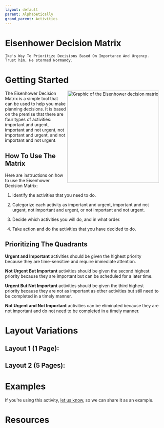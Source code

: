 ```yaml
---
layout: default
parent: Alphabetically
grand_parent: Activities
---
```


# Eisenhower Decision Matrix
`Ike's Way To Prioritize Decisions Based On Importance And Urgency. Trust him. He stormed Normandy.`
# Getting Started

<img src="https://upload.wikimedia.org/wikipedia/commons/3/33/7_habits_decision-making_matrix.png" alt="Graphic of the Eisenhower decision matrix" width="300" align="right">

The Eisenhower Decision Matrix is a simple tool that can be used to help you make planning decisions. It is based on the premise that there are four types of activities: important and urgent, important and not urgent, not important and urgent, and not important and not urgent.

## How To Use The Matrix
Here are instructions on how to use the Eisenhower Decision Matrix:

1. Identify the activities that you need to do.

2. Categorize each activity as important and urgent, important and not urgent, not important and urgent, or not important and not urgent.

3. Decide which activities you will do, and in what order.

4. Take action and do the activities that you have decided to do.

## Prioritizing The Quadrants

**Urgent and Important** activities should be given the highest priority because they are time-sensitive and require immediate attention. 

**Not Urgent But Important** activities should be given the second highest priority because they are important but can be scheduled for a later time. 

**Urgent But Not Important** activities should be given the third highest priority because they are not as important as other activities but still need to be completed in a timely manner. 

**Not Urgent and Not Important** activities can be eliminated because they are not important and do not need to be completed in a timely manner.

# Layout Variations

## Layout 1 (1 Page):


## Layout 2 (5 Pages):

# Examples
If you're using this activity, [let us know](https://github.com/Standards-and-Practices/structured-rapid-development/issues/new?assignees=&labels=documentation&template=example-submission.md&title=Example+of+%5Byour+pattern+here%5D), so we can share it as an example.
# Resources